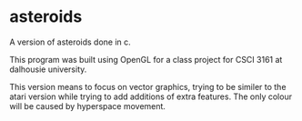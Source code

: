 # asteroids
A version of asteroids done in c.

This program was built using OpenGL for a class project for CSCI 3161 at dalhousie university.  

This version means to focus on vector graphics, trying to be similer to the atari version while trying to add additions of extra features.
The only colour will be caused by hyperspace movement.
